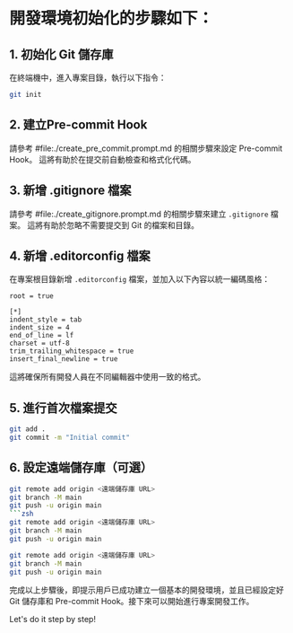 # 開發環境初始化的步驟如下：

## 1. 初始化 Git 儲存庫

在終端機中，進入專案目錄，執行以下指令：

```zsh
git init
```

## 2. 建立Pre-commit Hook

請參考 #file:./create_pre_commit.prompt.md 的相關步驟來設定 Pre-commit Hook。
這將有助於在提交前自動檢查和格式化代碼。

## 3. 新增 .gitignore 檔案

請參考 #file:./create_gitignore.prompt.md 的相關步驟來建立 `.gitignore` 檔案。
這將有助於忽略不需要提交到 Git 的檔案和目錄。

## 4. 新增 .editorconfig 檔案

在專案根目錄新增 `.editorconfig` 檔案，並加入以下內容以統一編碼風格：

```editorconfig
root = true

[*]
indent_style = tab
indent_size = 4
end_of_line = lf
charset = utf-8
trim_trailing_whitespace = true
insert_final_newline = true
```

這將確保所有開發人員在不同編輯器中使用一致的格式。

## 5. 進行首次檔案提交

```zsh
git add .
git commit -m "Initial commit"
```

## 6. 設定遠端儲存庫（可選）
```zsh
git remote add origin <遠端儲存庫 URL>
git branch -M main
git push -u origin main
```zsh
git remote add origin <遠端儲存庫 URL>
git branch -M main
git push -u origin main
```
```zsh
git remote add origin <遠端儲存庫 URL>
git branch -M main
git push -u origin main
```

完成以上步驟後，即提示用戶已成功建立一個基本的開發環境，並且已經設定好 Git 儲存庫和 Pre-commit Hook。接下來可以開始進行專案開發工作。

Let's do it step by step!
